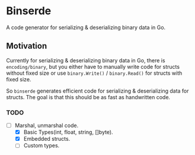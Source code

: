 # Binserde

A code generator for serializing & deserializing binary data in Go.

## Motivation

Currently for serializing & deserializing binary data in Go, there is `encoding/binary`, but you either have to manually write code for structs without fixed size or use `binary.Write()` / `binary.Read()` for structs with fixed size. 

So `binserde` generates efficient code for serializing & deserializing data for structs. The goal is that this should be as fast as handwritten code.

### TODO

- [ ] Marshal, unmarshal code.
    - [x] Basic Types(int, float, string, []byte).
    - [x] Embedded structs.
    - [ ] Custom types.